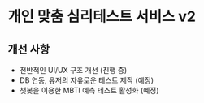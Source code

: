 # 개인 맞춤 심리테스트 서비스 v2

## 개선 사항
- 전반적인 UI/UX 구조 개선 (진행 중)
- DB 연동, 유저의 자유로운 테스트 제작 (예정)
- 챗봇을 이용한 MBTI 예측 테스트 활성화 (예정)

